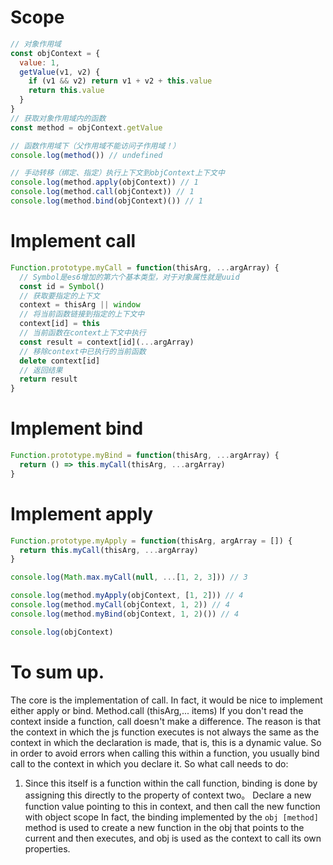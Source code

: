 # Scope
```js
// 对象作用域
const objContext = {
  value: 1,
  getValue(v1, v2) {
    if (v1 && v2) return v1 + v2 + this.value
    return this.value
  }
}
// 获取对象作用域内的函数
const method = objContext.getValue

// 函数作用域下（父作用域不能访问子作用域！）
console.log(method()) // undefined

// 手动转移（绑定、指定）执行上下文到objContext上下文中
console.log(method.apply(objContext)) // 1
console.log(method.call(objContext)) // 1
console.log(method.bind(objContext)()) // 1
```
# Implement call
```js
Function.prototype.myCall = function(thisArg, ...argArray) {
  // Symbol是es6增加的第六个基本类型，对于对象属性就是uuid
  const id = Symbol()
  // 获取要指定的上下文
  context = thisArg || window
  // 将当前函数链接到指定的上下文中
  context[id] = this
  // 当前函数在context上下文中执行
  const result = context[id](...argArray)
  // 移除context中已执行的当前函数
  delete context[id]
  // 返回结果
  return result
}
```
# Implement bind
```js
Function.prototype.myBind = function(thisArg, ...argArray) {
  return () => this.myCall(thisArg, ...argArray)
}
```
# Implement apply
```js
Function.prototype.myApply = function(thisArg, argArray = []) {
  return this.myCall(thisArg, ...argArray)
}
```
```js
console.log(Math.max.myCall(null, ...[1, 2, 3])) // 3

console.log(method.myApply(objContext, [1, 2])) // 4
console.log(method.myCall(objContext, 1, 2)) // 4
console.log(method.myBind(objContext, 1, 2)()) // 4

console.log(objContext)
```
# To sum up.
The core is the implementation of call. In fact, it would be nice to implement either apply or bind.
Method.call (thisArg,... items)
If you don't read the context inside a function, call doesn't make a difference.
The reason is that the context in which the js function executes is not always the same as the context in which the declaration is made, that is, this is a dynamic value.
So in order to avoid errors when calling this within a function, you usually bind call to the context in which you declare it.
So what call needs to do:
1. Since this itself is a function within the call function, binding is done by assigning this directly to the property of context
two。 Declare a new function value pointing to this in context, and then call the new function with object scope
In fact, the binding implemented by the `obj [method] `method is used to create a new function in the obj that points to the current and then executes, and obj is used as the context to call its own properties.